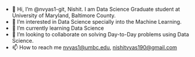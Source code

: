 - 👋 Hi, I’m @nvyas1-git, Nishit. I am Data Science Graduate student at University of Maryland, Baltimore County.
- 👀 I’m interested in Data Science specially into the Machine Learning.
- 🌱 I’m currently learning Data Science
- 🤝 I’m looking to collaborate on solving Day-to-Day problems using Data Science.
- 📫 How to reach me nvyas1@umbc.edu, nishitvyas190@gmail.com
<!---
nvyas1-git/nvyas1-git is a ✨ special ✨ repository because its `README.md` (this file) appears on your GitHub profile.
You can click the Preview link to take a look at your changes.
--->
